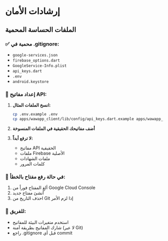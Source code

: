 # إرشادات الأمان

## الملفات الحساسة المحمية

### ✅ محمية في .gitignore:
- `google-services.json`
- `firebase_options.dart`
- `GoogleService-Info.plist`
- `api_keys.dart`
- `.env`
- `android.keystore`

### 🔧 إعداد مفاتيح API:

1. **انسخ الملفات المثال:**
   ```bash
   cp .env.example .env
   cp apps/wawapp_client/lib/config/api_keys.dart.example apps/wawapp_client/lib/config/api_keys.dart
   ```

2. **أضف مفاتيحك الحقيقية في الملفات المنسوخة**

3. **لا ترفع أبداً:**
   - مفاتيح API الحقيقية
   - ملفات Firebase الأصلية
   - ملفات الشهادات
   - كلمات المرور

### 🚨 في حالة رفع مفتاح بالخطأ:
1. ألغِ المفتاح فوراً من Google Cloud Console
2. أنشئ مفتاح جديد
3. احذف التاريخ من Git إذا لزم الأمر

### 📝 للفريق:
- استخدم متغيرات البيئة للمفاتيح
- شارك المفاتيح بطريقة آمنة (لا عبر Git)
- راجع .gitignore قبل أي commit
